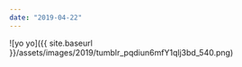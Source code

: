 ```yaml
---
date: "2019-04-22"
---
```


![yo yo]({{ site.baseurl }}/assets/images/2019/tumblr_pqdiun6mfY1qlj3bd_540.png)
